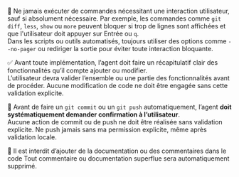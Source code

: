 🛑 Ne jamais exécuter de commandes nécessitant une interaction utilisateur, sauf si absolument nécessaire.
Par exemple, les commandes comme `git diff`, `less`, `show` ou `more` peuvent bloquer si trop de lignes sont affichées et que l'utilisateur doit appuyer sur Entrée ou `q`.  
Dans les scripts ou outils automatisés, toujours utiliser des options comme `--no-pager` ou rediriger la sortie pour éviter toute interaction bloquante.

✅ Avant toute implémentation, l’agent doit faire un récapitulatif clair des fonctionnalités qu’il compte ajouter ou modifier.  
L’utilisateur devra valider l’ensemble ou une partie des fonctionnalités avant de procéder.
Aucune modification de code ne doit être engagée sans cette validation explicite.

🔐 Avant de faire un `git commit` ou un `git push` automatiquement, l’agent **doit systématiquement demander confirmation à l’utilisateur**.  
Aucune action de commit ou de push ne doit être réalisée sans validation explicite.
Ne push jamais sans ma permission explicite, même après validation locale.

📄 Il est interdit d’ajouter de la documentation ou des commentaires dans le code
Tout commentaire ou documentation superflue sera automatiquement supprimé.